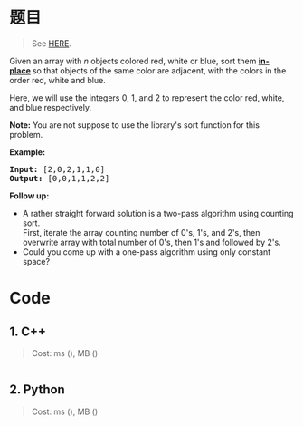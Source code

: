 # 题目

> See [HERE](https://leetcode.com/problems/sort-colors/).

<div><p>Given an array with <em>n</em> objects colored red, white or blue, sort them <strong><a href="https://en.wikipedia.org/wiki/In-place_algorithm" target="_blank">in-place</a>&nbsp;</strong>so that objects of the same color are adjacent, with the colors in the order red, white and blue.</p>

<p>Here, we will use the integers 0, 1, and 2 to represent the color red, white, and blue respectively.</p>

<p><strong>Note:</strong>&nbsp;You are not suppose to use the library's sort function for this problem.</p>

<p><strong>Example:</strong></p>

<pre><strong>Input:</strong> [2,0,2,1,1,0]
<strong>Output:</strong> [0,0,1,1,2,2]</pre>

<p><strong>Follow up:</strong></p>

<ul>
	<li>A rather straight forward solution is a two-pass algorithm using counting sort.<br>
	First, iterate the array counting number of 0's, 1's, and 2's, then overwrite array with total number of 0's, then 1's and followed by 2's.</li>
	<li>Could you come up with a&nbsp;one-pass algorithm using only constant space?</li>
</ul>
</div>

# Code

## 1. C++

> Cost: ms (), MB ()

```C++

```

## 2. Python

> Cost: ms (), MB ()

```python

```

